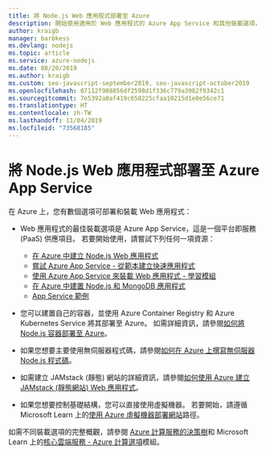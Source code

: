 ```yaml
---
title: 將 Node.js Web 應用程式部署至 Azure
description: 開始使用適用於 Web 應用程式的 Azure App Service 和其他裝載選項，包括漸進式 Web 應用程式 (PWA)
author: kraigb
manager: barbkess
ms.devlang: nodejs
ms.topic: article
ms.service: azure-nodejs
ms.date: 08/20/2019
ms.author: kraigb
ms.custom: seo-javascript-september2019, seo-javascript-october2019
ms.openlocfilehash: 07112f988856df2598d1f336c779a3982f9342c1
ms.sourcegitcommit: 7e5392a0af419c650225cfaa10215d1e0e56ce71
ms.translationtype: HT
ms.contentlocale: zh-TW
ms.lasthandoff: 11/04/2019
ms.locfileid: "73568185"
---
```

# <a name="deploy-nodejs-web-apps-to-azure-app-service"></a>將 Node.js Web 應用程式部署至 Azure App Service

在 Azure 上，您有數個選項可部署和裝載 Web 應用程式：

- Web 應用程式的最佳裝載選項是 Azure App Service，這是一個平台即服務 (PaaS) 供應項目。 若要開始使用，請嘗試下列任何一項資源：

  - [在 Azure 中建立 Node.js Web 應用程式](/azure/app-service/app-service-web-get-started-nodejs)
  - [嘗試 Azure App Service - 從範本建立快速應用程式](https://code.visualstudio.com/tryappservice/?utm_source=msftdocs&utm_medium=microsoft&utm_campaign=tryappservice)
  - [使用 Azure App Service 來裝載 Web 應用程式 - 學習模組](/learn/modules/host-a-web-app-with-azure-app-service/index)
  - [在 Azure 中建置 Node.js 和 MongoDB 應用程式](/azure/app-service/app-service-web-tutorial-nodejs-mongodb-app)
  - [App Service 範例](/samples/browse/?languages=javascript%2Cnodejs&products=azure-app-service)

- 您可以建置自己的容器，並使用 Azure Container Registry 和 Azure Kubernetes Service 將其部署至 Azure。 如需詳細資訊，請參閱[如何將 Node.js 容器部署至 Azure](node-howto-deploy-containers.md)。

- 如果您想要主要使用無伺服器程式碼，請參閱[如何在 Azure 上撰寫無伺服器 Node.js 程式碼](node-howto-write-serverless-code.md)。

- 如需建立 JAMstack (靜態) 網站的詳細資訊，請參閱[如何使用 Azure 建立 JAMstack (靜態網站) Web 應用程式](node-howto-create-static-site-jamstack.md)。

- 如果您想要控制基礎結構，您可以直接使用虛擬機器。 若要開始，請遵循 Microsoft Learn 上的[使用 Azure 虛擬機器部署網站](/learn/paths/deploy-a-website-with-azure-virtual-machines/)路徑。

如需不同裝載選項的完整概觀，請參閱 [Azure 計算服務的決策樹](/azure/architecture/guide/technology-choices/compute-decision-tree)和 Microsoft Learn 上的[核心雲端服務 - Azure 計算選項](/learn/modules/intro-to-azure-compute/)模組。
